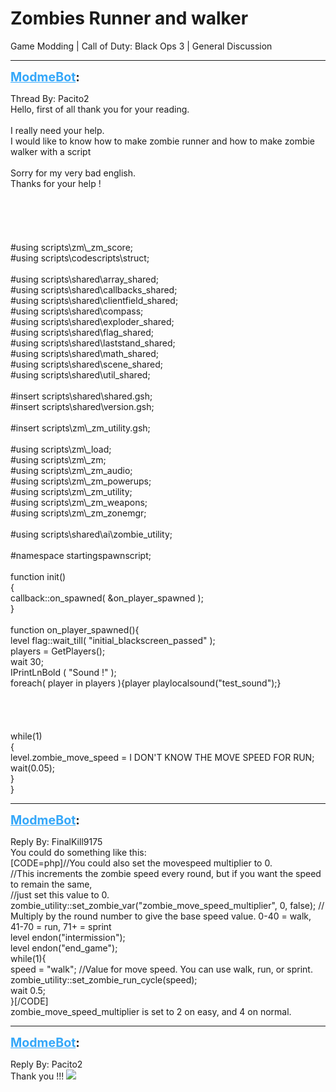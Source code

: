 # Zombies Runner and walker
Game Modding | Call of Duty: Black Ops 3 | General Discussion

---
<strong style="font-size: 1.4em;"><span style="text-decoration: underline;text-decoration-color: #34a7f9;"><span style="color:#34a7f9;">ModmeBot</span></span>:</strong>

<p>Thread By: Pacito2<br />Hello, first of all thank you for your reading.<br /><br />I really need your help.<br />I would like to know how to make zombie runner and how to make zombie walker with a script<br /> <br />Sorry for my very bad english.<br />Thanks for your help !<br /> <br /> <br /> <br /> <br /> <br />#using scripts\zm\_zm_score;<br />#using scripts\codescripts\struct;<br /><br />#using scripts\shared\array_shared;<br />#using scripts\shared\callbacks_shared;<br />#using scripts\shared\clientfield_shared;<br />#using scripts\shared\compass;<br />#using scripts\shared\exploder_shared;<br />#using scripts\shared\flag_shared;<br />#using scripts\shared\laststand_shared;<br />#using scripts\shared\math_shared;<br />#using scripts\shared\scene_shared;<br />#using scripts\shared\util_shared;<br /><br />#insert scripts\shared\shared.gsh;<br />#insert scripts\shared\version.gsh;<br /><br />#insert scripts\zm\_zm_utility.gsh;<br /><br />#using scripts\zm\_load;<br />#using scripts\zm\_zm;<br />#using scripts\zm\_zm_audio;<br />#using scripts\zm\_zm_powerups;<br />#using scripts\zm\_zm_utility;<br />#using scripts\zm\_zm_weapons;<br />#using scripts\zm\_zm_zonemgr;<br /><br />#using scripts\shared\ai\zombie_utility;<br /><br />#namespace startingspawnscript;<br /><br />function init()<br />{<br />    callback::on_spawned( &amp;on_player_spawned );<br />}<br /><br />function on_player_spawned(){<br />    level flag::wait_till( &quot;initial_blackscreen_passed&quot; );<br />    players = GetPlayers();<br />    wait 30;<br />    IPrintLnBold ( &quot;Sound !&quot; );<br />    foreach( player in players ){player playlocalsound(&quot;test_sound&quot;);}<br />    <br />    <br />    <br />    <br />    while(1)<br />    {<br />        level.zombie_move_speed = I DON&#39;T KNOW THE MOVE SPEED FOR RUN;<br />        wait(0.05);<br />    }<br />}</p>

---
<strong style="font-size: 1.4em;"><span style="text-decoration: underline;text-decoration-color: #34a7f9;"><span style="color:#34a7f9;">ModmeBot</span></span>:</strong>

<p>Reply By: FinalKill9175<br />You could do something like this: <br />[CODE=php]//You could also set the movespeed multiplier to 0.<br />//This increments the zombie speed every round, but if you want the speed to remain the same,<br />//just set this value to 0.<br />zombie_utility::set_zombie_var(&quot;zombie_move_speed_multiplier&quot;, 0, false);    //  Multiply by the round number to give the base speed value.  0-40 = walk, 41-70 = run, 71+ = sprint<br />level endon(&quot;intermission&quot;);<br />level endon(&quot;end_game&quot;);<br />while(1){<br />     speed = &quot;walk&quot;; //Value for move speed. You can use walk, run, or sprint.<br />     zombie_utility::set_zombie_run_cycle(speed);<br />     wait 0.5;<br />}[/CODE]<br />zombie_move_speed_multiplier is set to 2 on easy, and 4 on normal.</p>

---
<strong style="font-size: 1.4em;"><span style="text-decoration: underline;text-decoration-color: #34a7f9;"><span style="color:#34a7f9;">ModmeBot</span></span>:</strong>

<p>Reply By: Pacito2<br />Thank you !!! <img style="max-width: 500px;" src="http://aviacreations.com/modme/emoticons/smile.png"></p>
